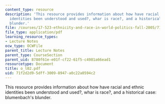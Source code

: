 ```yaml
---
content_type: resource
description: 'This resource provides information about how have racial and ethnic
  identities been understood and used?, whar is race?, and a historical case: blumenbach''s
  blunder.'
file: /courses/17-523-ethnicity-and-race-in-world-politics-fall-2005/71f2d2d95dff30098947a0c22a0594c2_o_l02.pdf
file_type: application/pdf
learning_resource_types:
- Lecture Notes
ocw_type: OCWFile
parent_title: Lecture Notes
parent_type: CourseSection
parent_uid: 8780f61e-e01f-cf22-61f5-c4981a66ead1
resourcetype: Document
title: o_l02.pdf
uid: 71f2d2d9-5dff-3009-8947-a0c22a0594c2
---
```

This resource provides information about how have racial and ethnic identities been understood and used?, whar is race?, and a historical case: blumenbach's blunder.

